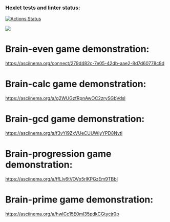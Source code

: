 ### Hexlet tests and linter status:
[![Actions Status](https://github.com/SergRv/python-project-lvl1/workflows/hexlet-check/badge.svg)](https://github.com/SergRv/python-project-lvl1/actions)

<a href="https://codeclimate.com/github/codeclimate/codeclimate/maintainability"><img src="https://api.codeclimate.com/v1/badges/a99a88d28ad37a79dbf6/maintainability" /></a>

# Brain-even game demonstration: 
https://asciinema.org/connect/279d482c-7e05-42db-aae2-8d7d60778c8d

# Brain-calc game demonstration:
https://asciinema.org/a/g2WUGzfRpnAwOC2zrySGbVdsl

# Brain-gcd game demonstration:
https://asciinema.org/a/f3vYl9ZxVUeCUUWIyYPD8Nvti

# Brain-progression game demonstration:
https://asciinema.org/a/ffLIv6tVOVx5rlKPGzEm9TBbI

# Brain-prime game demonstration:
https://asciinema.org/a/hwlCc15E0mI35pdkCGtycjr0p
